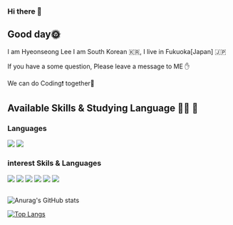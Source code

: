 ### Hi there 👋

<h2>Good day🌞</h2>
I am Hyeonseong Lee I am South Korean 🇰🇷, I live in Fukuoka[Japan] 🇯🇵

If you have a some question, Please leave a message to ME ✋

We can do Coding❗ together🥳

<h2>Available Skills & Studying Language 👨‍🎓 💪</h2>


### Languages

<div>
<img src = "https://img.shields.io/badge/Java-007396?style=flat-square&logo=java&logoColor=white"/>
<img src = "https://img.shields.io/badge/Python-3776AB?style=flat-square&logo=Python&logoColor=white"/>

  
### interest Skils & Languages

<img src = "https://img.shields.io/badge/Spring-6DB33F?style=flat-square&logo=Spring&logoColor=white"/>
<img src = "https://img.shields.io/badge/JavaScript-F7DF1E?style=flat-square&logo=JavaScript&logoColor=white"/>
<img src = "https://img.shields.io/badge/TypeScript-3178C6?style=flat-square&logo=TypeScript&logoColor=white"/>
<img src = "https://img.shields.io/badge/React-61DAFB?style=flat-square&logo=React&logoColor=white"/>
<img src = "https://img.shields.io/badge/Go-00ADD8?style=flat-square&logo=Go&logoColor=white"/>
<img src = "https://img.shields.io/badge/Docker-2496ED?style=flat-square&logo=Docker&logoColor=white"/>

  
  
</div>

<h2></h2>

<div>
  
![Anurag's GitHub stats](https://github-readme-stats.vercel.app/api?username=Polobear9&show_icons=true&theme=radical)

  
[![Top Langs](https://github-readme-stats.vercel.app/api/top-langs/?username=Polobear9&langs_count=8)](https://github.com/anuraghazra/github-readme-stats)

  <!--
**Polobear9/Polobear9** is a ✨ _special_ ✨ repository because its `README.md` (this file) appears on your GitHub profile.

Here are some ideas to get you started:

- 🔭 I’m currently working on ...
- 🌱 I’m currently learning ...
- 👯 I’m looking to collaborate on ...
- 🤔 I’m looking for help with ...
- 💬 Ask me about ...
- 📫 How to reach me: ...
- 😄 Pronouns: ...
- ⚡ Fun fact: ...
-->
